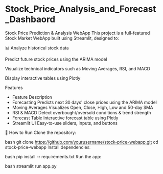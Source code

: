 # Stock_Price_Analysis_and_Forecast_Dashbaord
Stock Price Prediction & Analysis WebApp
This project is a full-featured Stock Market WebApp built using Streamlit, designed to:

📊 Analyze historical stock data

Predict future stock prices using the ARIMA model

Visualize technical indicators such as Moving Averages, RSI, and MACD

Display interactive tables using Plotly

Features
- Feature	Description
- Forecasting	Predicts next 30 days' close prices using the ARIMA model
- Moving Averages	Visualizes Open, Close, High, Low and 50-day SMA
- RSI & MACD	Detect overbought/oversold conditions & trend strength
- Forecast Table	Interactive forecast table using Plotly
- Streamlit UI	Easy-to-use sliders, inputs, and buttons


🚀 How to Run
Clone the repository:

bash
git clone https://github.com/yourusername/stock-price-webapp.git
cd stock-price-webapp
Install dependencies:

bash
pip install -r requirements.txt
Run the app:

bash
streamlit run app.py
